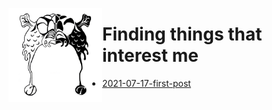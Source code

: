 <a href="#" onclick="return false;"><img align="left" src="https://github.com/thraddash/thraddash.github.io/blob/master/avatar/light-dark-avatar.png"  height="150" width="150" /></a>
# Finding things that interest me

* [2021-07-17-first-post](posts/2021-07-17-first-post.md)

<!-- MARKDOWN LINKS & IMAGES -->
